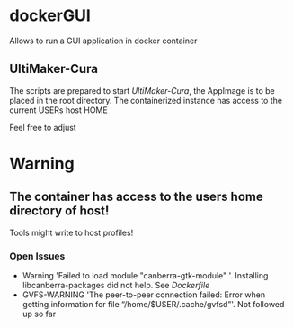 # dockerGUI
Allows to run a GUI application in docker container

## UltiMaker-Cura
The scripts are prepared to start *UltiMaker-Cura*, the AppImage is to be placed in the root directory. The containerized instance has access to the current USERs host HOME 

Feel free to adjust

# Warning
## The container has access to the users home directory of host! 
Tools might write to host profiles!

### Open Issues
* Warning 'Failed to load module "canberra-gtk-module" '. Installing libcanberra-packages did not help. See *Dockerfile*
* GVFS-WARNING 'The peer-to-peer connection failed: Error when getting information for file “/home/$USER/.cache/gvfsd”'. Not followed up so far

